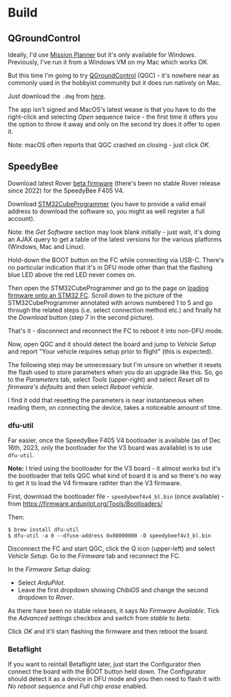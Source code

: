 Build
=====

QGroundControl
--------------

Ideally, I'd use [Mission Planner](https://ardupilot.org/planner/) but it's only available for Windows. Previously, I've run it from a Windows VM on my Mac which works OK.

But this time I'm going to try [QGroundControl](http://qgroundcontrol.com/) (QGC) - it's nowhere near as commonly used in the hobbyist community but it does run natively on Mac.

Just download the `.dmg` from [here](https://docs.qgroundcontrol.com/master/en/qgc-user-guide/getting_started/download_and_install.html#macOS).

The app isn't signed and MacOS's latest wease is that you have to do the right-click and selecting _Open_ sequence twice - the first time it offers you the option to throw it away and only on the second try does it offer to open it.

Note: macOS often reports that QGC crashed on closing - just click _OK_.

SpeedyBee
---------

Download latest Rover [beta firmware](https://firmware.ardupilot.org/Rover/beta/speedybeef4v4/) (there's been no stable Rover release since 2022) for the SpeedyBee F405 V4.

Download [STM32CubeProgrammer](https://www.st.com/en/development-tools/stm32cubeprog.html) (you have to provide a valid email address to download the software so, you might as well register a full account).

Note: the _Get Software_ section may look blank initially - just wait, it's doing an AJAX query to get a table of the latest versions for the various platforms (Windows, Mac and Linux).

Hold-down the BOOT button on the FC while connecting via USB-C. There's no particular indication that it's in DFU mode other than that the flashing blue LED above the red LED never comes on.

Then open the STM32CubeProgrammer and go to the page on [loading firmware onto an STM32 FC](https://ardupilot.org/copter/docs/common-loading-firmware-onto-chibios-only-boards.html). Scroll down to the picture of the STM32CubeProgrammer annotated with arrows numbered 1 to 5 and go through the related steps (i.e. select connection method etc.) and finally hit the _Download_ button (step 7 in the second picture).

That's it - disconnect and reconnect the FC to reboot it into non-DFU mode.

Now, open QGC and it should detect the board and jump to _Vehicle Setup_ and report "Your vehicle requires setup prior to flight" (this is expected).

The following step may be unnecessary but I'm unsure on whether it resets the flash used to store parameters when you do an upgrade like this. So, go to the _Parameters_ tab, select _Tools_ (upper-right) and select _Reset all to firmware's defaults_ and then select _Reboot vehicle_.

I find it odd that resetting the parameters is near instantaneous when reading them, on connecting the device, takes a noticeable amount of time.

### dfu-util

Far easier, once the SpeedyBee F405 V4 bootloader is available (as of Dec 16th, 2023, only the bootloader for the V3 board was available) is to use `dfu-util`.

**Note:** I tried using the bootloader for the V3 board - it almost works but it's the bootloader that tells QGC what kind of board it is and so there's no way to get it to load the V4 firmware rathter than the V3 firmware.

First, download the bootloader file - `speedybeef4v4_bl.bin` (once available) - from <https://firmware.ardupilot.org/Tools/Bootloaders/>

Then:

```
$ brew install dfu-util
$ dfu-util -a 0 --dfuse-address 0x08000000 -D speedybeef4v3_bl.bin
```

Disconnect the FC and start QGC, click the Q icon (upper-left) and select _Vehicle Setup_. Go to the _Firmware_ tab and reconnect the FC.

In the _Firmware Setup_ dialog:

* Select _ArduPilot_.
* Leave the first dropdown showing _ChibiOS_ and change the second dropdown to _Rover_.

As there have been no stable releases, it says _No Firmware Available_. Tick the _Advanced settings_ checkbox and switch from _stable_ to _beta_.

Click _OK_ and it'll start flashing the firmware and then reboot the board.

### Betaflight

If you want to reintall Betaflight later, just start the Configurator then connect the board with the BOOT button held down. The Configurator should detect it as a device in DFU mode and you then need to flash it with _No reboot sequence_ and _Full chip erase_ enabled.
